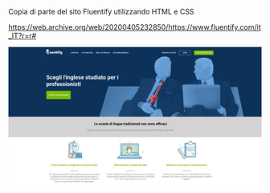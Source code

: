 Copia di parte del sito Fluentify utilizzando HTML e CSS

https://web.archive.org/web/20200405232850/https://www.fluentify.com/it_IT?r=r#

![Fluentify](fluentify-preview.png "Fluentify")
